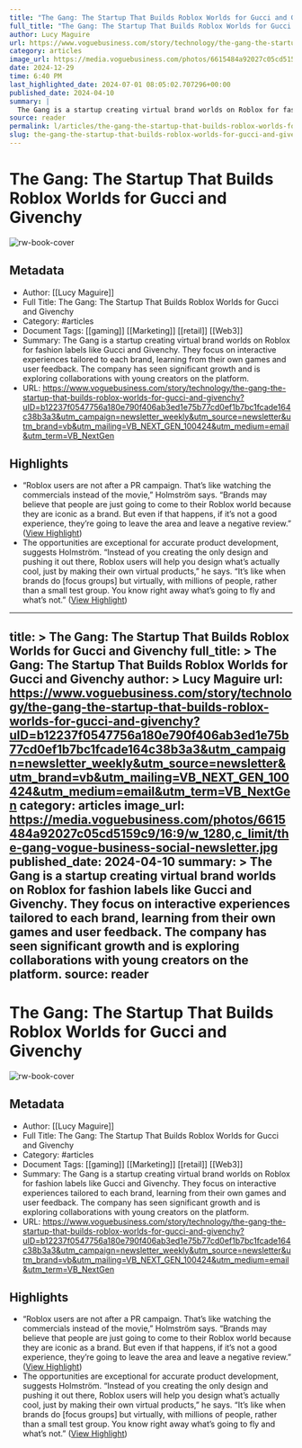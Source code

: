 ```yaml
---
title: "The Gang: The Startup That Builds Roblox Worlds for Gucci and Givenchy"
full_title: "The Gang: The Startup That Builds Roblox Worlds for Gucci and Givenchy"
author: Lucy Maguire
url: https://www.voguebusiness.com/story/technology/the-gang-the-startup-that-builds-roblox-worlds-for-gucci-and-givenchy?uID=b12237f0547756a180e790f406ab3ed1e75b77cd0ef1b7bc1fcade164c38b3a3&utm_campaign=newsletter_weekly&utm_source=newsletter&utm_brand=vb&utm_mailing=VB_NEXT_GEN_100424&utm_medium=email&utm_term=VB_NextGen
category: articles
image_url: https://media.voguebusiness.com/photos/6615484a92027c05cd5159c9/16:9/w_1280,c_limit/the-gang-vogue-business-social-newsletter.jpg
date: 2024-12-29
time: 6:40 PM
last_highlighted_date: 2024-07-01 08:05:02.707296+00:00
published_date: 2024-04-10
summary: |
  The Gang is a startup creating virtual brand worlds on Roblox for fashion labels like Gucci and Givenchy. They focus on interactive experiences tailored to each brand, learning from their own games and user feedback. The company has seen significant growth and is exploring collaborations with young creators on the platform.
source: reader
permalink: l/articles/the-gang-the-startup-that-builds-roblox-worlds-for-gucci-and-givenchy
slug: the-gang-the-startup-that-builds-roblox-worlds-for-gucci-and-givenchy
---
```

# The Gang: The Startup That Builds Roblox Worlds for Gucci and Givenchy

![rw-book-cover](https://media.voguebusiness.com/photos/6615484a92027c05cd5159c9/16:9/w_1280,c_limit/the-gang-vogue-business-social-newsletter.jpg)

## Metadata
- Author: [[Lucy Maguire]]
- Full Title: The Gang: The Startup That Builds Roblox Worlds for Gucci and Givenchy
- Category: #articles
- Document Tags: [[gaming]] [[Marketing]] [[retail]] [[Web3]] 
- Summary: The Gang is a startup creating virtual brand worlds on Roblox for fashion labels like Gucci and Givenchy. They focus on interactive experiences tailored to each brand, learning from their own games and user feedback. The company has seen significant growth and is exploring collaborations with young creators on the platform.
- URL: https://www.voguebusiness.com/story/technology/the-gang-the-startup-that-builds-roblox-worlds-for-gucci-and-givenchy?uID=b12237f0547756a180e790f406ab3ed1e75b77cd0ef1b7bc1fcade164c38b3a3&utm_campaign=newsletter_weekly&utm_source=newsletter&utm_brand=vb&utm_mailing=VB_NEXT_GEN_100424&utm_medium=email&utm_term=VB_NextGen

## Highlights
- “Roblox users are not after a PR campaign. That’s like watching the commercials instead of the movie,” Holmström says. “Brands may believe that people are just going to come to their Roblox world because they are iconic as a brand. But even if that happens, if it’s not a good experience, they’re going to leave the area and leave a negative review.” ([View Highlight](https://read.readwise.io/read/01j1pn4ytpnnyak7mnnbdjrbsc))
- The opportunities are exceptional for accurate product development, suggests Holmström. “Instead of you creating the only design and pushing it out there, Roblox users will help you design what’s actually cool, just by making their own virtual products,” he says. “It’s like when brands do [focus groups] but virtually, with millions of people, rather than a small test group. You know right away what’s going to fly and what’s not.” ([View Highlight](https://read.readwise.io/read/01j1pn6v662kq73yvkqf88zmn8))


---
title: >
  The Gang: The Startup That Builds Roblox Worlds for Gucci and Givenchy
full_title: >
  The Gang: The Startup That Builds Roblox Worlds for Gucci and Givenchy
author: >
  Lucy Maguire
url: https://www.voguebusiness.com/story/technology/the-gang-the-startup-that-builds-roblox-worlds-for-gucci-and-givenchy?uID=b12237f0547756a180e790f406ab3ed1e75b77cd0ef1b7bc1fcade164c38b3a3&utm_campaign=newsletter_weekly&utm_source=newsletter&utm_brand=vb&utm_mailing=VB_NEXT_GEN_100424&utm_medium=email&utm_term=VB_NextGen
category: articles
image_url: https://media.voguebusiness.com/photos/6615484a92027c05cd5159c9/16:9/w_1280,c_limit/the-gang-vogue-business-social-newsletter.jpg
published_date: 2024-04-10
summary: >
  The Gang is a startup creating virtual brand worlds on Roblox for fashion labels like Gucci and Givenchy. They focus on interactive experiences tailored to each brand, learning from their own games and user feedback. The company has seen significant growth and is exploring collaborations with young creators on the platform.
source: reader
---
# The Gang: The Startup That Builds Roblox Worlds for Gucci and Givenchy

![rw-book-cover](https://media.voguebusiness.com/photos/6615484a92027c05cd5159c9/16:9/w_1280,c_limit/the-gang-vogue-business-social-newsletter.jpg)

## Metadata
- Author: [[Lucy Maguire]]
- Full Title: The Gang: The Startup That Builds Roblox Worlds for Gucci and Givenchy
- Category: #articles
- Document Tags: [[gaming]] [[Marketing]] [[retail]] [[Web3]] 
- Summary: The Gang is a startup creating virtual brand worlds on Roblox for fashion labels like Gucci and Givenchy. They focus on interactive experiences tailored to each brand, learning from their own games and user feedback. The company has seen significant growth and is exploring collaborations with young creators on the platform.
- URL: https://www.voguebusiness.com/story/technology/the-gang-the-startup-that-builds-roblox-worlds-for-gucci-and-givenchy?uID=b12237f0547756a180e790f406ab3ed1e75b77cd0ef1b7bc1fcade164c38b3a3&utm_campaign=newsletter_weekly&utm_source=newsletter&utm_brand=vb&utm_mailing=VB_NEXT_GEN_100424&utm_medium=email&utm_term=VB_NextGen

## Highlights
- “Roblox users are not after a PR campaign. That’s like watching the commercials instead of the movie,” Holmström says. “Brands may believe that people are just going to come to their Roblox world because they are iconic as a brand. But even if that happens, if it’s not a good experience, they’re going to leave the area and leave a negative review.” ([View Highlight](https://read.readwise.io/read/01j1pn4ytpnnyak7mnnbdjrbsc))
- The opportunities are exceptional for accurate product development, suggests Holmström. “Instead of you creating the only design and pushing it out there, Roblox users will help you design what’s actually cool, just by making their own virtual products,” he says. “It’s like when brands do [focus groups] but virtually, with millions of people, rather than a small test group. You know right away what’s going to fly and what’s not.” ([View Highlight](https://read.readwise.io/read/01j1pn6v662kq73yvkqf88zmn8))


